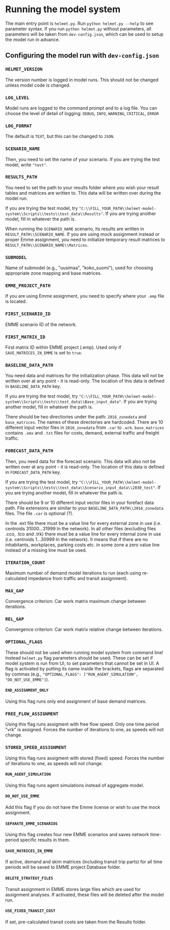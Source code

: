 # Running the model system

The main entry point is `helmet.py`.
Run `python helmet.py --help` to see parameter syntax.
If you run `python helmet.py` without parameters,
all parameters will be taken from `dev-config.json`,
which can be used to setup the model run in advance.

## Configuring the model run with `dev-config.json`

### `HELMET_VERSION`

The version number is logged in model runs.
This should not be changed unless model code is changed.

### `LOG_LEVEL`

Model runs are logged to the command prompt and to a log file.
You can choose the level of detail of logging:
`DEBUG`, `INFO`, `WARNING`, `CRITICAL`, `ERROR`

### `LOG_FORMAT`

The default is `TEXT`, but this can be changed to `JSON`.

### `SCENARIO_NAME`

Then, you need to set the name of your scenario.
If you are trying the test model, write `"test"`.

### `RESULTS_PATH`

You need to set the path to your results folder where you wish your
result tables and matrices are written to.
This data will be written over during the model run.

If you are trying the test model, try
`"C:\\FILL_YOUR_PATH\\helmet-model-system\\Scripts\\tests\\test_data\\Results"`.
If you are trying another model, fill in whatever the path is.

When running the `SCENARIO_NAME` scenario, its results are written in `RESULT_PATH\\SCENARIO_NAME`.
If you are using mock assignment instead or proper Emme assignment,
you need to initialize temporary result matrices to `RESULT_PATH\\SCENARIO_NAME\\Matrices`.

### `SUBMODEL`

Name of submodel (e.g., "uusimaa", "koko_suomi"),
used for choosing appropriate zone mapping and base matrices.

### `EMME_PROJECT_PATH`

If you are using Emme assignment, you need to specify where your `.emp` file is located.

### `FIRST_SCENARIO_ID`

EMME scenario ID of the network.

### `FIRST_MATRIX_ID`

First matrix ID within EMME project (.emp).
Used only if `SAVE_MATRICES_IN_EMME` is set to `true`.

### `BASELINE_DATA_PATH`

You need data and matrices for the initialization phase.
This data will not be written over at any point - it is read-only.
The location of this data is defined in `BASELINE_DATA_PATH` key.

If you are trying the test model, try
`"C:\\FILL_YOUR_PATH\\helmet-model-system\\Scripts\\tests\\test_data\\Base_input_data"`.
If you are trying another model, fill in whatever the path is.

There should be two directiories under the path: `2016_zonedata` and `base_matrices`.
The names of these directories are hardcoded.
There are 10 different input vector files in `2016_zonedata` from `.car` to `.wrk`.
`base_matrices` contains `.omx` and `.txt` files for costs, demand, external
traffic and freight traffic.

### `FORECAST_DATA_PATH`

Then, you need data for the forecast scenario.
This data will also not be written over at any point - it is read-only.
The location of this data is defined in `FORECAST_DATA_PATH` key.

If you are trying the test model, try
`"C:\\FILL_YOUR_PATH\\helmet-model-system\\Scripts\\tests\\test_data\\Scenario_input_data\\2030_test"`.
If you are trying another model, fill in whatever the path is.

There should be 9 or 10 different input vector files in your forefact data path.
File extensions are similar to your `BASELINE_DATA_PATH\\2016_zonedata` files.
The file `.car` is optional (?).

In the .ext file there must be a value line for every external zone in use
(i.e. centroids 31000…31999 In the network).
In all other files (excluding files .cco, .tco and .trk) there must be a value
line for every internal zone in use (i.e. centroids 1…30999 In the network).
It means that if there are no inhabitants, workplaces, parking costs etc. in
some zone a zero value line instead of a missing line must be used.

### `ITERATION_COUNT`

Maximum number of demand model iterations to run
(each using re-calculated impedance from traffic and transit assignment).

### `MAX_GAP`

Convergence criterion: Car work matrix maximum change between iterations.

### `REL_GAP`

Convergence criterion: Car work matrix relative change between iterations.

### `OPTIONAL_FLAGS`

These should not be used when running model system from command line!
Instead `helmet.py` flag parameters should be used.
These can be set if model system is run from UI, to set parameters that cannot be set in UI.
A flag is activated by putting its name inside the brackets,
flags are separated by commas (e.g., `"OPTIONAL_FLAGS": ["RUN_AGENT_SIMULATION", "DO_NOT_USE_EMME"]`).

#### `END_ASSIGNMENT_ONLY`

Using this flag runs only end assignment of base demand matrices.

### `FREE_FLOW_ASSIGNMENT`

Using this flag runs assigment with free flow speed.
Only one time period "vrk" is assigned.
Forces the number of iterations to one, as speeds will not change.

### `STORED_SPEED_ASSIGNMENT`

Using this flag runs assigment with stored (fixed) speed.
Forces the number of iterations to one, as speeds will not change.

#### `RUN_AGENT_SIMULATION`

Using this flag runs agent simulations instead of aggregate model.

#### `DO_NOT_USE_EMME`

Add this flag if you do not have the Emme license or wish to use the mock assignment.

#### `SEPARATE_EMME_SCENARIOS`

Using this flag creates four new EMME scenarios and saves
network time-period specific results in them.

#### `SAVE_MATRICES_IN_EMME`

If active, demand and skim matrices (including transit trip parts) for all time
periods will be saved to EMME project Database folder.

#### `DELETE_STRATEGY_FILES`

Transit assignment in EMME stores large files which are used for assignment analyses.
If activated, these files will be deleted after the model run.

#### `USE_FIXED_TRANSIT_COST`

If set, pre-calculated transit costs are taken from the Results folder.
